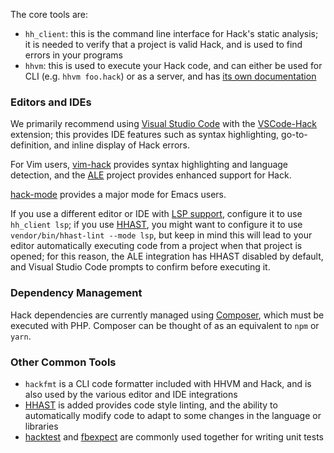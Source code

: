 The core tools are:

- `hh_client`: this is the command line interface for Hack's static analysis; it
  is needed to verify that a project is valid Hack, and is used to find errors
  in your programs
- `hhvm`: this is used to execute your Hack code, and can either be used for
  CLI (e.g. `hhvm foo.hack`) or as a server, and has
  [its own documentation](/hhvm/)

### Editors and IDEs

We primarily recommend using [Visual Studio Code] with the
[VSCode-Hack] extension; this provides IDE features such as syntax
highlighting, go-to-definition, and inline display of Hack errors.

For Vim users, [vim-hack] provides syntax highlighting and language detection,
and the [ALE] project provides enhanced support for Hack.

[hack-mode] provides a major mode for Emacs users.

If you use a different editor or IDE with [LSP support], configure it
to use `hh_client lsp`; if you use [HHAST], you might want to configure it to
use `vendor/bin/hhast-lint --mode lsp`, but keep in mind this will lead to your
editor automatically executing code from a project when that project is opened;
for this reason, the ALE integration has HHAST disabled by default, and Visual
Studio Code prompts to confirm before executing it.

### Dependency Management

Hack dependencies are currently managed using [Composer], which must be executed
with PHP.  Composer can be thought of as an equivalent to `npm` or `yarn`.

### Other Common Tools

- `hackfmt` is a CLI code formatter included with HHVM and Hack, and is also
  used by the various editor and IDE integrations
- [HHAST] is added provides code style linting, and the ability to automatically
  modify code to adapt to some changes in the language or libraries
- [hacktest] and [fbexpect] are commonly used together for writing unit tests

[ALE]: https://github.com/w0rp/ale
[Composer]: https://getcomposer.org
[HHAST]: https://github.com/hhvm/hhast
[VSCode-Hack]: https://github.com/slackhq/vscode-hack/
[Visual Studio Code]: https://code.visualstudio.com
[LSP support]: https://microsoft.github.io/language-server-protocol/
[fbexpect]: https://github.com/hhvm/fbexpect
[hack-mode]: https://github.com/hhvm/hack-mode
[hacktest]: https://github.com/hhvm/hacktest
[vim-hack]: https://github.com/hhvm/vim-hack
